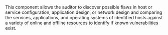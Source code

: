 This component allows the auditor to discover possible flaws in host or service configuration, application design, or network design and comparing the services, applications, and operating systems of identified hosts against a variety of online and offline resources to identify if known vulnerabilities exist.

